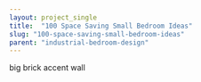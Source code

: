 ```yaml
---
layout: project_single
title:  "100 Space Saving Small Bedroom Ideas"
slug: "100-space-saving-small-bedroom-ideas"
parent: "industrial-bedroom-design"
---
```

big brick accent wall